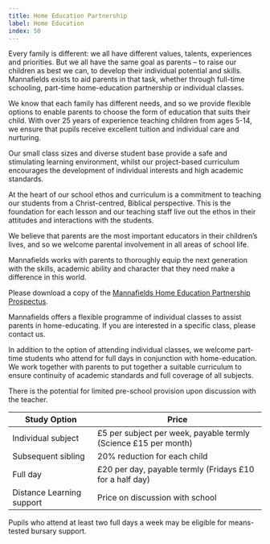 ```yaml
---
title: Home Education Partnership
label: Home Education
index: 50
---
```


Every family is different: we all have different values, talents, experiences and priorities. But we all have the same goal as parents – to raise our children as best we can, to develop their individual potential and skills. Mannafields exists to aid parents in that task, whether through full-time schooling, part-time home-education partnership or individual classes.

We know that each family has different needs, and so we provide flexible options to enable parents to choose the form of education that suits their child. With over 25 years of experience teaching children from ages 5-14, we ensure that pupils receive excellent tuition and individual care and nurturing.

Our small class sizes and diverse student base provide a safe and stimulating learning environment, whilst our project-based curriculum encourages the development of individual interests and high academic standards.

At the heart of our school ethos and curriculum is a commitment to teaching our students from a Christ-centred, Biblical perspective. This is the foundation for each lesson and our teaching staff live out the ethos in their attitudes and interactions with the students.

We believe that parents are the most important educators in their children’s lives, and so we welcome parental involvement in all areas of school life.

Mannafields works with parents to thoroughly equip the next generation with the skills, academic ability and character that they need make a difference in this world.

 

Please download a copy of the [Mannafields Home Education Partnership Prospectus](/wp-content/uploads/2015/02/MannafieldsHomeEducationPartnership.pdf).

 

Mannafields offers a flexible programme of individual classes to assist parents in home-educating. If you are interested in a specific class, please contact us.

In addition to the option of attending individual classes, we welcome part-time students who attend for full days in conjunction with home-education. We work together with parents to put together a suitable curriculum to ensure continuity of academic standards and full coverage of all subjects.

There is the potential for limited pre-school provision upon discussion with the teacher.

|Study Option|Price|
|------------|-----|
|Individual subject|£5 per subject per week, payable termly (Science £15 per month)|
|Subsequent sibling|20% reduction for each child|
|Full day|£20 per day, payable termly (Fridays £10 for a half day)|
|Distance Learning support|Price on discussion with school|

Pupils who attend at least two full days a week may be eligible for means-tested bursary support.
